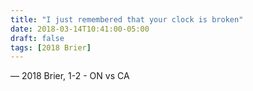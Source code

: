 ```yaml
---
title: "I just remembered that your clock is broken"
date: 2018-03-14T10:41:00-05:00
draft: false
tags: [2018 Brier]
---
```

— 2018 Brier, 1-2 - ON vs CA
<!--more--> 

